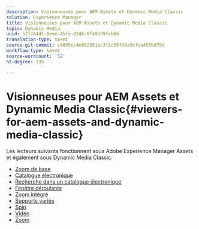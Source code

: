 ```yaml
---
description: Visionneuses pour AEM Assets et Dynamic Media Classic
solution: Experience Manager
title: Visionneuses pour AEM Assets et Dynamic Media Classic
topic: Dynamic Media
uuid: 52f744df-8eee-45fe-8246-6f497d9feb66
translation-type: tm+mt
source-git-commit: e4695cc4e882351ec3f2c55fd8a3cfca455bd79d
workflow-type: tm+mt
source-wordcount: '52'
ht-degree: 13%

---
```



# Visionneuses pour AEM Assets et Dynamic Media Classic{#viewers-for-aem-assets-and-dynamic-media-classic}

Les lecteurs suivants fonctionnent sous Adobe Experience Manager Assets et également sous Dynamic Media Classic.

* [Zoom de base](c-html5-20-basic-zoom-viewer-about/c-html5-20-basic-zoom-viewer-about.md)
* [Catalogue électronique](c-html5-20-ecatalog-viewer-about/c-html5-20-ecatalog-viewer-about.md)
* [Recherche dans un catalogue électronique](c-html5-ecatsearch-viewer-about/c-html5-ecatsearch-viewer-about.md)
* [Fenêtre déroulante](c-html5-flyout-viewer-20-about/c-html5-flyout-viewer-20-about.md)
* [Zoom intégré](c-html5-inlinezoom-viewer-about/c-html5-inlinezoom-viewer-about.md)
* [Supports variés](c-html5-mixedmedia-viewer-about/c-html5-mixedmedia-viewer-about.md)
* [Spin](c-html5-spin-viewer-about/c-html5-spin-viewer-about.md)
* [Vidéo](c-html5-video-reference/c-html5-video-reference.md)
* [Zoom](c-html5-20-zoom-viewer-about/c-html5-20-zoom-viewer-about.md)

<!--Add others. The TOC levels in the viewers TOC doesn't seem quite right RB: FIXED-->